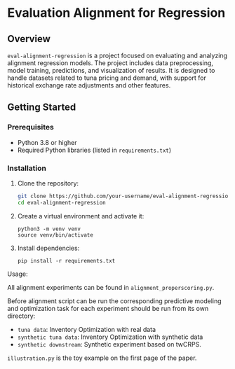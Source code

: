 # Evaluation Alignment for Regression

## Overview
`eval-alignment-regression` is a project focused on evaluating and analyzing alignment regression models. The project includes data preprocessing, model training, predictions, and visualization of results. It is designed to handle datasets related to tuna pricing and demand, with support for historical exchange rate adjustments and other features.


## Getting Started

### Prerequisites
- Python 3.8 or higher
- Required Python libraries (listed in `requirements.txt`)

### Installation
1. Clone the repository:
   ```bash
   git clone https://github.com/your-username/eval-alignment-regression.git
   cd eval-alignment-regression

2. Create a virtual environment and activate it:
    ```
    python3 -m venv venv
    source venv/bin/activate
    ```
3. Install dependencies:

    ```
    pip install -r requirements.txt
    ```

Usage:

All alignment experiments can be found in `alignment_properscoring.py`. 

Before alignment script can be run the corresponding predictive modeling and optimization task for each experiment should be run from its own directory:
- `tuna data`: Inventory Optimization with real data
- `synthetic tuna data`: Inventory Optimization with synthetic data 
- `synthetic downstream`: Synthetic experiment based on twCRPS. 

`illustration.py` is the toy example on the first page of the paper.